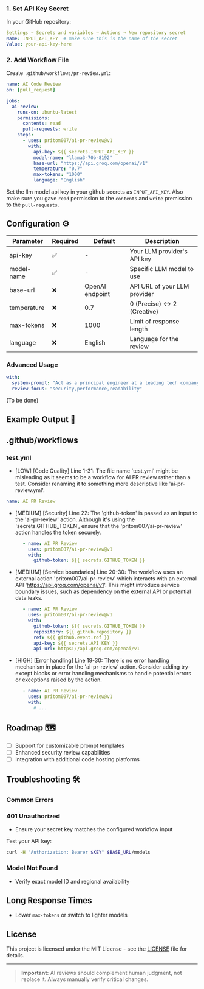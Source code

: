 ### 1. Set API Key Secret

In your GitHub repository:

```yaml
Settings → Secrets and variables → Actions → New repository secret
Name: INPUT_API_KEY  # make sure this is the name of the secret
Value: your-api-key-here
```

### 2. Add Workflow File

Create `.github/workflows/pr-review.yml`:

```yaml
name: AI Code Review
on: [pull_request]

jobs:
  ai-review:
    runs-on: ubuntu-latest
    permissions:
      contents: read
      pull-requests: write
    steps:
      - uses: pritom007/ai-pr-review@v1
        with:
          api-key: ${{ secrets.INPUT_API_KEY }}
          model-name: "llama3-70b-8192"
          base-url: "https://api.groq.com/openai/v1"
          temperature: "0.7"
          max-tokens: "1000"
          language: "English"
```
Set the llm model api key in your github secrets as `INPUT_API_KEY`. Also make sure you gave `read` permission to the `contents` and `write` premission to the `pull-requests`.

## Configuration ⚙️

| Parameter    | Required | Default                | Description                   |
|--------------|----------|------------------------|-------------------------------|
| api-key      | ✅       | -                      | Your LLM provider's API key   |
| model-name   | ✅       | -                      | Specific LLM model to use     |
| base-url     | ❌       | OpenAI endpoint        | API URL of your LLM provider  |
| temperature  | ❌       | 0.7                    | 0 (Precise) ↔ 2 (Creative)    |
| max-tokens   | ❌       | 1000                   | Limit of response length      |
| language     | ❌       | English                | Language for the review       |

### Advanced Usage

```yaml
with:
  system-prompt: "Act as a principal engineer at a leading tech company"
  review-focus: "security,performance,readability"
```
(To be done)
## Example Output 📝

## .github/workflows 
### test.yml
- [LOW] [Code Quality] Line 1-31: The file name 'test.yml' might be misleading as it seems to be a workflow for AI PR review rather than a test. Consider renaming it to something more descriptive like 'ai-pr-review.yml'. 
```yml
name: AI PR Review
```
- [MEDIUM] [Security] Line 22: The 'github-token' is passed as an input to the 'ai-pr-review' action. Although it's using the 'secrets.GITHUB_TOKEN', ensure that the 'pritom007/ai-pr-review' action handles the token securely.
```yml
      - name: AI PR Review
        uses: pritom007/ai-pr-review@v1
        with:
          github-token: ${{ secrets.GITHUB_TOKEN }}
```
- [MEDIUM] [Service boundaries] Line 20-30: The workflow uses an external action 'pritom007/ai-pr-review' which interacts with an external API 'https://api.groq.com/openai/v1'. This might introduce service boundary issues, such as dependency on the external API or potential data leaks.
```yml
      - name: AI PR Review
        uses: pritom007/ai-pr-review@v1
        with:
          github-token: ${{ secrets.GITHUB_TOKEN }}
          repository: ${{ github.repository }}
          ref: ${{ github.event.ref }}
          api-key: ${{ secrets.API_KEY }}
          api-url: https://api.groq.com/openai/v1
```

- [HIGH] [Error handling] Line 19-30: There is no error handling mechanism in place for the 'ai-pr-review' action. Consider adding try-except blocks or error handling mechanisms to handle potential errors or exceptions raised by the action.
```yml
      - name: AI PR Review
        uses: pritom007/ai-pr-review@v1
        with:
          # ...

```

## Roadmap 🗺️

- [ ] Support for customizable prompt templates
- [ ] Enhanced security review capabilities
- [ ] Integration with additional code hosting platforms

## Troubleshooting 🛠️

### Common Errors

### 401 Unauthorized

- Ensure your secret key matches the configured workflow input

Test your API key:

```bash
curl -H "Authorization: Bearer $KEY" $BASE_URL/models
```

### Model Not Found

- Verify exact model ID and regional availability

## Long Response Times

- Lower `max-tokens` or switch to lighter models

## License

This project is licensed under the MIT License - see the [LICENSE](LICENSE) file for details.

---

> **Important:** AI reviews should complement human judgment, not replace it. Always manually verify critical changes.
